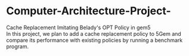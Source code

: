 # Computer-Architecture-Project-
Cache Replacement Imitating Belady's OPT Policy in gem5<br />
In this project, we plan to add a cache replacement policy to 5Gem and compare its performance with existing policies by running a benchmark program.

